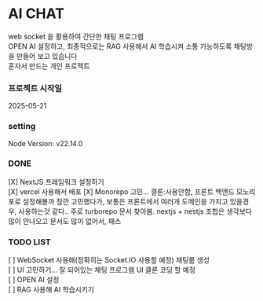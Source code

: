 # AI CHAT
web socket 을 활용하여 간단한 채팅 프로그램   
OPEN AI 설정하고, 최종적으로는 RAG 사용해서 AI 학습시켜 소통 가능하도록 채팅방을 만들어 보고 있습니다  
혼자서 만드는 개인 프로젝트

### 프로젝트 시작일
2025-05-21

### setting   
Node Version: v22.14.0   

### DONE
[X] NextJS 프레임워크 설정하기   
[X] vercel 사용해서 배포
[X] Monorepo 고민... 결론:사용안함, 프론트 백앤드 모노리포로 설정해볼까 잠깐 고민했다가, 보통은 프론트에서 여러개 도메인을 가지고 있을경우, 사용하는것 같다.. 주로 turborepo 문서 찾아봄. nextjs + nestjs 조합은 생각보다 많이 안나오고 문서도 많이 없어서, 패스

### TODO LIST
[ ] WebSocket 사용해(정확히는 Socket.IO 사용할 예정) 채팅룸 생성   
[ ] UI 고민하기... 잘 되어있는 채팅 프로그램 UI 클론 코딩 할 예정   
[ ] OPEN AI 설정   
[ ] RAG 사용해 AI 학습시키기   
